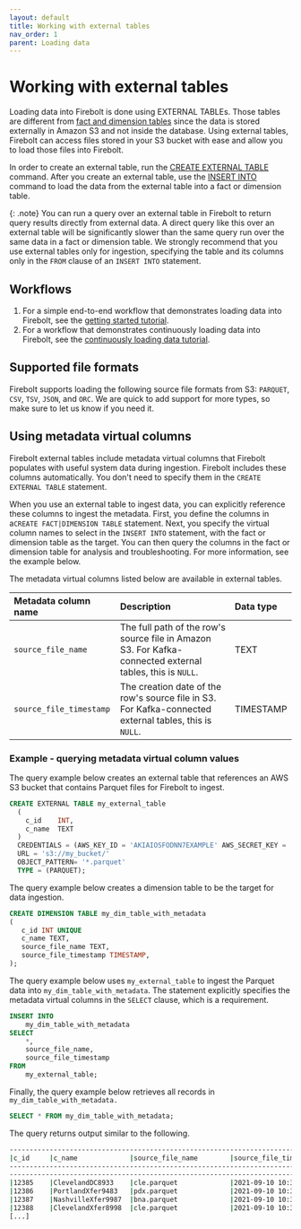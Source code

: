 ```yaml
---
layout: default
title: Working with external tables
nav_order: 1
parent: Loading data
---
```


# Working with external tables

Loading data into Firebolt is done using EXTERNAL TABLEs. Those tables are different from [fact and dimension tables](../concepts/working-with-tables.md) since the data is stored externally in Amazon S3 and not inside the database. Using external tables, Firebolt can access files stored in your S3 bucket with ease and allow you to load those files into Firebolt.

In order to create an external table, run the [CREATE EXTERNAL TABLE](../sql-reference/commands/ddl-commands.md#create-external-table) command. After you create an external table, use the [INSERT INTO](../sql-reference/commands/dml-commands.md#insert-into) command to load the data from the external table into a fact or dimension table.

{: .note}
You can run a query over an external table in Firebolt to return query results directly from external data. A direct query like this over an external table will be significantly slower than the same query run over the same data in a fact or dimension table. We strongly recommend that you use external tables only for ingestion, specifying the table and its columns only in the `FROM` clause of an `INSERT INTO` statement.

## Workflows

1. For a simple end-to-end workflow that demonstrates loading data into Firebolt, see the [getting started tutorial](../getting-started.html).
2. For a workflow that demonstrates continuously loading data into Firebolt, see the [continuously loading data tutorial](continuously-loading-data.md).

## Supported file formats

Firebolt supports loading the following source file formats from S3: `PARQUET`, `CSV`, `TSV`, `JSON`, and `ORC`. We are quick to add support for more types, so make sure to let us know if you need it.

## Using metadata virtual columns

Firebolt external tables include metadata virtual columns that Firebolt populates with useful system data during ingestion. Firebolt includes these columns automatically. You don't need to specify them in the `CREATE EXTERNAL TABLE` statement.

When you use an external table to ingest data, you can explicitly reference these columns to ingest the metadata. First, you define the columns in a`CREATE FACT|DIMENSION TABLE` statement. Next, you specify the virtual column names to select in the `INSERT INTO` statement, with the fact or dimension table as the target. You can then query the columns in the fact or dimension table for analysis and troubleshooting. For more information, see the example below.

The metadata virtual columns listed below are available in external tables.

| Metadata column name | Description | Data type |
| :--- | :--- | :--- |
| `source_file_name` | The full path of the row's source file in Amazon S3. For Kafka-connected external tables, this is `NULL`. | TEXT |
| `source_file_timestamp` | The creation date of the row's source file in S3. For Kafka-connected external tables, this is `NULL`. | TIMESTAMP |

### Example - querying metadata virtual column values

The query example below creates an external table that references an AWS S3 bucket that contains Parquet files for Firebolt to ingest.

```sql
CREATE EXTERNAL TABLE my_external_table
  (
    c_id    INT,
    c_name  TEXT
  )
  CREDENTIALS = (AWS_KEY_ID = 'AKIAIOSFODNN7EXAMPLE' AWS_SECRET_KEY = 'wJalrXUtnFEMI/K7MDENG/bPxRfiCYEXAMPLEKEY')
  URL = 's3://my_bucket/'
  OBJECT_PATTERN= '*.parquet'
  TYPE = (PARQUET);
```

The query example below creates a dimension table to be the target for data ingestion.

```sql
CREATE DIMENSION TABLE my_dim_table_with_metadata
(
   c_id INT UNIQUE
   c_name TEXT,
   source_file_name TEXT,
   source_file_timestamp TIMESTAMP,
);
```

The query example below uses `my_external_table` to ingest the Parquet data into `my_dim_table_with_metadata`. The statement explicitly specifies the metadata virtual columns in the `SELECT` clause, which is a requirement.

```sql
INSERT INTO
    my_dim_table_with_metadata
SELECT
    *,
    source_file_name,
    source_file_timestamp
FROM
    my_external_table;
```

Finally, the query example below retrieves all records in `my_dim_table_with_metadata.`

```sql
SELECT * FROM my_dim_table_with_metadata;
```

The query returns output similar to the following.

```bash
-------------------------------------------------------------------------------
|c_id     |c_name             |source_file_name        |source_file_timestamp
-------------------------------------------------------------------------------
-------------------------------------------------------------------------------
|12385    |ClevelandDC8933    |cle.parquet             |2021-09-10 10:32:03
|12386    |PortlandXfer9483   |pdx.parquet             |2021-09-10 10:32:04
|12387    |NashvilleXfer9987  |bna.parquet             |2021-09-10 10:33:01
|12388    |ClevelandXfer8998  |cle.parquet             |2021-09-10 10:32:03
[...]
```
